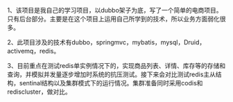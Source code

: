 1、该项目是我自己的学习项目，以dubbo架子为底，写了一个简单的电商项目。只有后台部分。主要是在这个项目上运用自己所学到的技术，所以业务方面弱化很多。

2、此项目涉及的技术有dubbo，springmvc，mybatis，mysql，Druid，activemq，redis。

3、目前重点在测试redis单实例情况下的，实现商品列表、详情、库存等的存储和查询，并模拟并发量逐步增加时系统的抗压测试。接下来会对比测试redis主从结构，sentinal结构以及集群模式下的运行情况。集群准备同时采用codis和rediscluster，做对比。
